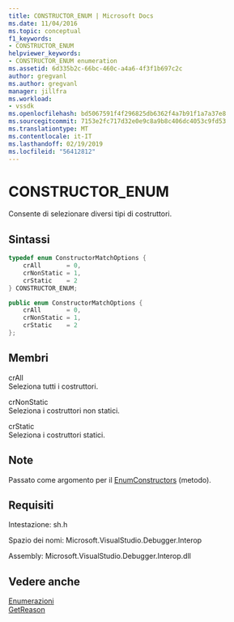 ```yaml
---
title: CONSTRUCTOR_ENUM | Microsoft Docs
ms.date: 11/04/2016
ms.topic: conceptual
f1_keywords:
- CONSTRUCTOR_ENUM
helpviewer_keywords:
- CONSTRUCTOR_ENUM enumeration
ms.assetid: 6d335b2c-66bc-460c-a4a6-4f3f1b697c2c
author: gregvanl
ms.author: gregvanl
manager: jillfra
ms.workload:
- vssdk
ms.openlocfilehash: bd5067591f4f296825db6362f4a7b91f1a7a37e8
ms.sourcegitcommit: 7153e2fc717d32e0e9c8a9b8c406dc4053c9fd53
ms.translationtype: MT
ms.contentlocale: it-IT
ms.lasthandoff: 02/19/2019
ms.locfileid: "56412812"
---
```

# <a name="constructorenum"></a>CONSTRUCTOR_ENUM
Consente di selezionare diversi tipi di costruttori.

## <a name="syntax"></a>Sintassi

```cpp
typedef enum ConstructorMatchOptions {
    crAll       = 0,
    crNonStatic = 1,
    crStatic    = 2
} CONSTRUCTOR_ENUM;
```

```csharp
public enum ConstructorMatchOptions {
    crAll       = 0,
    crNonStatic = 1,
    crStatic    = 2
};
```

## <a name="members"></a>Membri
crAll  
Seleziona tutti i costruttori.

crNonStatic  
Seleziona i costruttori non statici.

crStatic  
Seleziona i costruttori statici.

## <a name="remarks"></a>Note
Passato come argomento per il [EnumConstructors](../../../extensibility/debugger/reference/idebugclassfield-enumconstructors.md) (metodo).

## <a name="requirements"></a>Requisiti
Intestazione: sh.h

Spazio dei nomi: Microsoft.VisualStudio.Debugger.Interop

Assembly: Microsoft.VisualStudio.Debugger.Interop.dll

## <a name="see-also"></a>Vedere anche
[Enumerazioni](../../../extensibility/debugger/reference/enumerations-visual-studio-debugging.md)  
[GetReason](../../../extensibility/debugger/reference/idebugcanstopevent2-getreason.md)
